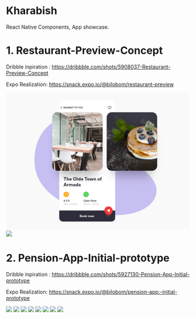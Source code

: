 # Kharabish
React Native Components, App showcase.

# 1. Restaurant-Preview-Concept
Dribble inpiration : https://dribbble.com/shots/5908037-Restaurant-Preview-Concept

Expo Realization: https://snack.expo.io/@bilobom/restaurant-preview
<p float="left">
  <img src="https://raw.githubusercontent.com/bilobom/RNportfolio/master/Restaurant-Preview-Concept/inspiration.png" width="500">
  <img src="https://raw.githubusercontent.com/bilobom/RNportfolio/master/Restaurant-Preview-Concept/realization.gif" width="200">
  
</p>

# 2. Pension-App-Initial-prototype
Dribble inpiration : https://dribbble.com/shots/5927130-Pension-App-Initial-prototype

Expo Realization: https://snack.expo.io/@bilobom/pension-app:-initial-prototype
<p float="left">
  <img src="https://github.com/bilobom/bilobom.github.io/raw/master/pension-app-initial-prototype/inspiration.png" width="210">
  <img src="https://raw.githubusercontent.com/bilobom/bilobom.github.io/master/pension-app-initial-prototype/s4.png" width="200">
  <img src="https://raw.githubusercontent.com/bilobom/bilobom.github.io/master/pension-app-initial-prototype/s7.png" width="200">
  <img src="https://raw.githubusercontent.com/bilobom/bilobom.github.io/master/pension-app-initial-prototype/s8.png" width="200">
  <img src="https://raw.githubusercontent.com/bilobom/bilobom.github.io/master/pension-app-initial-prototype/s12.png" width="200">
  <img src="https://raw.githubusercontent.com/bilobom/bilobom.github.io/master/pension-app-initial-prototype/s9.png" width="200">
  <img src="https://raw.githubusercontent.com/bilobom/bilobom.github.io/master/pension-app-initial-prototype/s6.png" width="200">
  <img src="https://raw.githubusercontent.com/bilobom/bilobom.github.io/master/pension-app-initial-prototype/s10.png" width="200">
</p>
